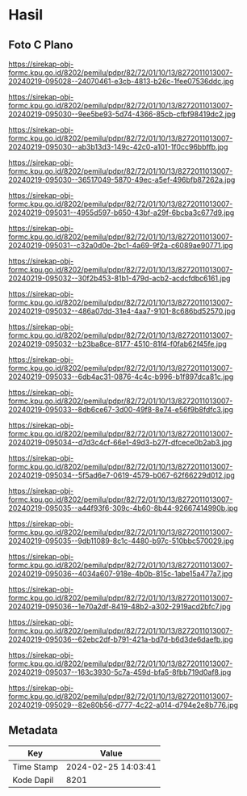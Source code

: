 # Hasil

## Foto C Plano

https://sirekap-obj-formc.kpu.go.id/8202/pemilu/pdpr/82/72/01/10/13/8272011013007-20240219-095028--24070461-e3cb-4813-b26c-1fee07536ddc.jpg

https://sirekap-obj-formc.kpu.go.id/8202/pemilu/pdpr/82/72/01/10/13/8272011013007-20240219-095030--9ee5be93-5d74-4366-85cb-cfbf98419dc2.jpg

https://sirekap-obj-formc.kpu.go.id/8202/pemilu/pdpr/82/72/01/10/13/8272011013007-20240219-095030--ab3b13d3-149c-42c0-a101-1f0cc96bbffb.jpg

https://sirekap-obj-formc.kpu.go.id/8202/pemilu/pdpr/82/72/01/10/13/8272011013007-20240219-095030--36517049-5870-49ec-a5ef-496bfb87262a.jpg

https://sirekap-obj-formc.kpu.go.id/8202/pemilu/pdpr/82/72/01/10/13/8272011013007-20240219-095031--4955d597-b650-43bf-a29f-6bcba3c677d9.jpg

https://sirekap-obj-formc.kpu.go.id/8202/pemilu/pdpr/82/72/01/10/13/8272011013007-20240219-095031--c32a0d0e-2bc1-4a69-9f2a-c6089ae90771.jpg

https://sirekap-obj-formc.kpu.go.id/8202/pemilu/pdpr/82/72/01/10/13/8272011013007-20240219-095032--30f2b453-81b1-479d-acb2-acdcfdbc6161.jpg

https://sirekap-obj-formc.kpu.go.id/8202/pemilu/pdpr/82/72/01/10/13/8272011013007-20240219-095032--486a07dd-31e4-4aa7-9101-8c686bd52570.jpg

https://sirekap-obj-formc.kpu.go.id/8202/pemilu/pdpr/82/72/01/10/13/8272011013007-20240219-095032--b23ba8ce-8177-4510-81f4-f0fab62f45fe.jpg

https://sirekap-obj-formc.kpu.go.id/8202/pemilu/pdpr/82/72/01/10/13/8272011013007-20240219-095033--6db4ac31-0876-4c4c-b996-b1f897dca81c.jpg

https://sirekap-obj-formc.kpu.go.id/8202/pemilu/pdpr/82/72/01/10/13/8272011013007-20240219-095033--8db6ce67-3d00-49f8-8e74-e56f9b8fdfc3.jpg

https://sirekap-obj-formc.kpu.go.id/8202/pemilu/pdpr/82/72/01/10/13/8272011013007-20240219-095034--d7d3c4cf-66e1-49d3-b27f-dfcece0b2ab3.jpg

https://sirekap-obj-formc.kpu.go.id/8202/pemilu/pdpr/82/72/01/10/13/8272011013007-20240219-095034--5f5ad6e7-0619-4579-b067-62f66229d012.jpg

https://sirekap-obj-formc.kpu.go.id/8202/pemilu/pdpr/82/72/01/10/13/8272011013007-20240219-095035--a44f93f6-309c-4b60-8b44-92667414990b.jpg

https://sirekap-obj-formc.kpu.go.id/8202/pemilu/pdpr/82/72/01/10/13/8272011013007-20240219-095035--9db11089-8c1c-4480-b97c-510bbc570029.jpg

https://sirekap-obj-formc.kpu.go.id/8202/pemilu/pdpr/82/72/01/10/13/8272011013007-20240219-095036--4034a607-918e-4b0b-815c-1abe15a477a7.jpg

https://sirekap-obj-formc.kpu.go.id/8202/pemilu/pdpr/82/72/01/10/13/8272011013007-20240219-095036--1e70a2df-8419-48b2-a302-2919acd2bfc7.jpg

https://sirekap-obj-formc.kpu.go.id/8202/pemilu/pdpr/82/72/01/10/13/8272011013007-20240219-095036--62ebc2df-b791-421a-bd7d-b6d3de6daefb.jpg

https://sirekap-obj-formc.kpu.go.id/8202/pemilu/pdpr/82/72/01/10/13/8272011013007-20240219-095037--163c3930-5c7a-459d-bfa5-8fbb719d0af8.jpg

https://sirekap-obj-formc.kpu.go.id/8202/pemilu/pdpr/82/72/01/10/13/8272011013007-20240219-095029--82e80b56-d777-4c22-a014-d794e2e8b776.jpg


## Metadata

| Key        | Value               |
| ---------- | ------------------- |
| Time Stamp | 2024-02-25 14:03:41 |
| Kode Dapil | 8201                |



